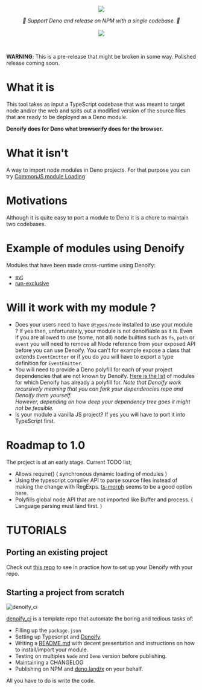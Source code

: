 
<p align="center">
    <img src="https://user-images.githubusercontent.com/6702424/79351107-900eb300-7f38-11ea-8272-91ff725d29f3.png">
</p>
<p align="center">
    <i>🦕 Support Deno and release on NPM with a single codebase. 🦕</i>
    <br>
    <br>
    <img src="https://github.com/garronej/denoify/workflows/ci/badge.svg">
</p>
<br>


**WARNING**: This is a pre-release that might be broken in some way. Polished release coming soon.


# What it is

This tool takes as input a TypeScript codebase that was meant to target node and/or the web and spits out a modified version of the source files that are ready to be deployed as a Deno module.  
  
**Denoify does for Deno what browserify does for the browser.**

# What it isn't

A way to import node modules in Deno projects. For that purpose you can try [CommonJS module Loading](https://github.com/denoland/deno/tree/master/std/node/#commonjs-module-loading)

# Motivations

Although it is quite easy to port a module to Deno it is a chore to maintain two codebases.

# Example of modules using Denoify

Modules that have been made cross-runtime using Denoify:

- [evt](https://evt.land)
- [run-exclusive](https://github.com/garronej/run-exclusive)

# Will it work with my module ?

- Does your users need to have ``@types/node`` installed to use your module ? 
  If yes then, unfortunately, your module is not denoifiable as it is. 
  Even if you are allowed to use (some, not all) node builtins
  such as ``fs``, ``path`` or ``event`` you will need to remove all Node reference from your exposed API before you can use Denoify. 
  You can't for example expose a class that extends ``EventEmitter`` or if you do you will have to export a type definition for ``EventEmitter``.
- You will need to provide a Deno polyfill for each of your project dependencies that are not known by Denoify.
  [Here is the list](https://github.com/garronej/denoify/blob/master/knownPorts.jsonc) of modules for which Denoify has already a polyfill for.
  *Note that Denoify work recursively meaning that you can fork your dependencies repo and Denoify them yourself.  
  However, depending on how deep your dependency tree goes it might not be feasible.*
- Is your module a vanilla JS project? If yes you will have to port it into TypeScript first.

# Roadmap to 1.0

The project is at an early stage. Current TODO list; 

- Allows require() ( synchronous dynamic loading of modules )
- Using the typescript compiler API to parse source files instead of making the change with RegExps. [ts-morph](https://github.com/dsherret/ts-morph) seems to be a good option here.
- Polyfills global node API that are not imported like Buffer and process. ( Language parsing must land first. )


# TUTORIALS

## Porting an existing project

Check out [this repo](https://github.com/garronej/my_dummy_npm_and_deno_module) to see in practice how to set up your Denoify with your repo.

## Starting a project from scratch

![denoify_ci](https://user-images.githubusercontent.com/6702424/82036935-c52a3480-96a1-11ea-9794-e982a23e5612.png)

[denoify_ci](https://github.com/garronej/denoify_ci) is a template repo that automate the boring and tedious tasks of:
- Filling up the ``package.json``
- Setting up Typescript and [Denoify](https://github.com/garronej/denoify).
- Writing a [README.md](https://github.com/garronej/denoify_ci/blob/dev/README.template.md) with decent presentation and instructions on how to install/import your module.
- Testing on multiples ``Node`` and ``Deno`` version before publishing.
- Maintaining a CHANGELOG
- Publishing on NPM and [deno.land/x](https://deno.land/x) on your behalf.

All you have to do is write the code.

